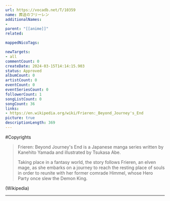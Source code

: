 ```yaml
---
url: https://vocadb.net/T/10359
name: 葬送のフリーレン
additionalNames: 
- 
parent: "[[anime]]"
related:

mappedNicoTags:

newTargets:
- all
commentCount: 0
createDate: 2024-03-15T14:14:15.903
status: Approved
albumCount: 0
artistCount: 0
eventCount: 0
eventSeriesCount: 0
followerCount: 1
songListCount: 0
songCount: 36
links: 
- https://en.wikipedia.org/wiki/Frieren:_Beyond_Journey's_End
picture: true
descriptionLength: 369
---
```


#Copyrights

> Frieren: Beyond Journey's End is a Japanese manga series written by Kanehito Yamada and illustrated by Tsukasa Abe.
> 
> Taking place in a fantasy world, the story follows Frieren, an elven mage, as she embarks on a journey to reach the resting place of souls in order to reunite with her former comrade Himmel, whose Hero Party once slew the Demon King.

(Wikipedia)

---

